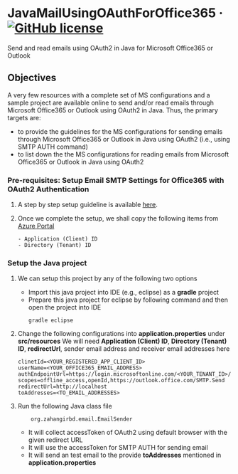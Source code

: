 # JavaMailUsingOAuthForOffice365 &middot; [![GitHub license](https://img.shields.io/badge/license-MIT-blue.svg?style=flat-square)](https://github.com/your/your-project/blob/master/LICENSE)
Send and read emails using OAuth2 in Java for Microsoft Office365 or Outlook

## Objectives
A very few resources with a complete set of MS configurations and a sample project are available online to send and/or read emails through Microsoft Office365 or Outlook using OAuth2 in Java.
Thus, the primary targets are:
  - to provide the guidelines for the MS configurations for sending emails through Microsoft Office365 or Outlook in Java using OAuth2 (i.e., using SMTP AUTH command)
  - to list down the the MS configurations for reading emails from Microsoft Office365 or Outlook in Java using OAuth2

### Pre-requisites: Setup Email SMTP Settings for Office365 with OAuth2 Authentication
1. A step by step setup guideline is available [here](https://github.com/zahangirbd/JavaMailUsingOAuthForOffice365/blob/main/Setup-SMTP-Settings.md#setup-email-smtp-settings-for-office365-for-oauth2-authentication).

2. Once we complete the setup, we shall copy the following items from [Azure Portal](https://portal.azure.com/)

	```shell
	- Application (Client) ID
	- Directory (Tenant) ID
	```

### Setup the Java project
1. We can setup this project by any of the following two options 
	- Import this java project into IDE (e.g., eclipse) as a **gradle** project  
	- Prepare this java project for eclipse by following command and then open the project into IDE 
		```shell
		gradle eclipse
		``` 

2. Change the following configurations into **application.properties** under **src/resources**
We will need **Application (Client) ID**, **Directory (Tenant) ID**, **redirectUrl**, sender email address and receiver email addresses here
	```shell
	clinetId=<YOUR_REGISTERED_APP_CLIENT_ID>
	userName=<YOUR_OFFICE365_EMAIL_ADDRESS>
	authEndpointUrl=https://login.microsoftonline.com/<YOUR_TENANT_ID>/oauth2/v2.0/authorize
	scopes=offline_access,openId,https://outlook.office.com/SMTP.Send
	redirectUrl=http://localhost
	toAddresses=<TO_EMAIL_ADDRESSES>
	``` 

3. Run the following Java class file 
	```shell
		org.zahangirbd.email.EmailSender
	```
	- It will collect accessToken of OAuth2	using default browser with the given redirect URL
	- It will use the accessToken for SMTP AUTH for sending email 
	- It will send an test email to the provide **toAddresses** mentioned in **application.properties**
	
